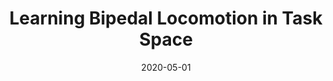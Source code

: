 ---
title: "Learning Bipedal Locomotion in Task Space"
collection: publications
permalink: /publication/2020-05-01-Learning-Bipedal-Locomotion-in-Task-Space
date: 2020-05-01
venue: ''
paperurl: 'https://www.seas.upenn.edu/~posa/DynamicWalking2020/682-1014-1-RV.pdf'
citation: ' Helei Duan,  Jeremy Dao,  <b>Kevin Green</b>,  Alan Fern,  Jonathan Hurst, &quot;Learning Bipedal Locomotion in Task Space.&quot; , 2020.'
publication_type: 'misc'
bib_file_name: '2020-05-01-Learning-Bipedal-Locomotion-in-Task-Space.bib'
---